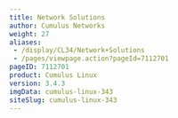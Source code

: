 ```yaml
---
title: Network Solutions
author: Cumulus Networks
weight: 27
aliases:
 - /display/CL34/Network+Solutions
 - /pages/viewpage.action?pageId=7112701
pageID: 7112701
product: Cumulus Linux
version: 3.4.3
imgData: cumulus-linux-343
siteSlug: cumulus-linux-343
---
```


